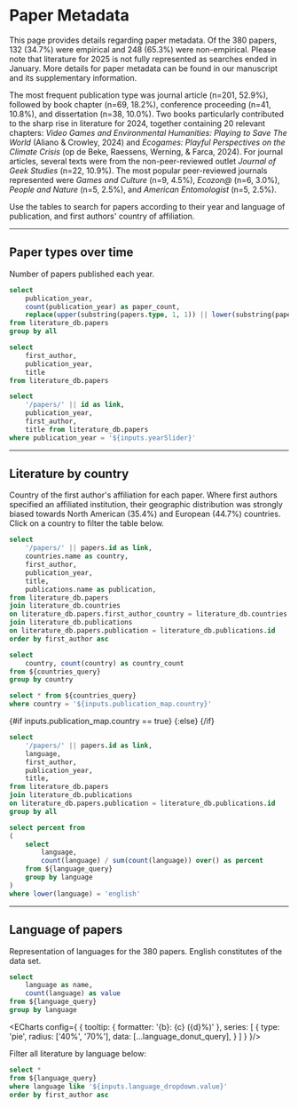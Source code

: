 # Paper Metadata

This page provides details regarding paper metadata. Of the 380 papers, 132 (34.7%) were empirical and 248 (65.3%) were non-empirical. Please note that literature for 2025 is not fully represented as searches ended in January. More details for paper metadata can be found in our manuscript and its supplementary information.

The most frequent publication type was journal article (n=201, 52.9%), followed by book chapter (n=69, 18.2%), conference proceeding (n=41, 10.8%), and dissertation (n=38, 10.0%). Two books particularly contributed to the sharp rise in literature for 2024, together containing 20 relevant chapters: _Video Games and Environmental Humanities: Playing to Save The World_ (Aliano & Crowley, 2024) and _Ecogames: Playful Perspectives on the Climate Crisis_ (op de Beke, Raessens, Werning, & Farca, 2024). For journal articles, several texts were from the non-peer-reviewed outlet _Journal of Geek Studies_ (n=22, 10.9%). The most popular peer-reviewed journals represented were _Games and Culture_ (n=9, 4.5%), _Ecozon@_ (n=6, 3.0%), _People and Nature_ (n=5, 2.5%), and _American Entomologist_ (n=5, 2.5%).

Use the tables to search for papers according to their year and language of publication, and first authors' country of affiliation.

---

## Paper types over time

Number of papers published each year.

```sql paper_types_query
select 
    publication_year,
    count(publication_year) as paper_count,
    replace(upper(substring(papers.type, 1, 1)) || lower(substring(papers.type, 2, strlen(papers.type))), '_', '-') as paper_type,
from literature_db.papers
group by all
```

<BarChart
    data={paper_types_query}
    x=publication_year
    y=paper_count
    series=paper_type
    xFmt=id
/>

```sql papers_by_year
select  
    first_author, 
    publication_year, 
    title 
from literature_db.papers
```

<Slider title="Publication Year" name=yearSlider min=2001 max=2025 fmt=id />

```sql filtered_papers
select 
    '/papers/' || id as link,
    publication_year, 
    first_author, 
    title from literature_db.papers 
where publication_year = '${inputs.yearSlider}'
```

<DataTable data={filtered_papers} rows=25 link=link>
    <Column id=publication_year fmt=id />
    <Column id=first_author />
    <Column id=title />
</DataTable>

---

## Literature by country

Country of the first author's affiliation for each paper. Where first authors specified an affiliated institution, their geographic distribution was strongly biased towards North American (35.4%) and European (44.7%) countries. Click on a country to filter the table below.

```sql countries_query
select
    '/papers/' || papers.id as link,
    countries.name as country,
    first_author,
    publication_year,
    title,
    publications.name as publication,
from literature_db.papers
join literature_db.countries
on literature_db.papers.first_author_country = literature_db.countries.id
join literature_db.publications
on literature_db.papers.publication = literature_db.publications.id
order by first_author asc
```

```sql countries_count
select
    country, count(country) as country_count
from ${countries_query}
group by country
```

<AreaMap
    data={countries_count}
    areaCol=country
    geoJsonUrl='https://d2ad6b4ur7yvpq.cloudfront.net/naturalearth-3.3.0/ne_110m_admin_0_countries.geojson'
    geoId=name_long
    value=country_count
    startingZoom=4
    height=420
    name=publication_map
/>

```sql filtered_countries_query
select * from ${countries_query}
where country = '${inputs.publication_map.country}'
```

{#if inputs.publication_map.country == true}
    <DataTable data={countries_query} link=link rows=25 sort="country asc">
        <Column id=country />
        <Column id=first_author />
        <Column id=publication_year fmt=id />
        <Column id=title />
    </DataTable>
{:else}
    <DataTable data={filtered_countries_query} rows=25 link=link>
        <Column id=country />
        <Column id=first_author />
        <Column id=publication_year fmt=id />
        <Column id=title />
    </DataTable>
{/if}

```sql language_query
select 
    '/papers/' || papers.id as link,
    language,
    first_author, 
    publication_year, 
    title, 
from literature_db.papers
join literature_db.publications
on literature_db.papers.publication = literature_db.publications.id
group by all
```

```sql language_percentage_query
select percent from
(
    select 
        language, 
        count(language) / sum(count(language)) over() as percent
    from ${language_query}
    group by language
)
where lower(language) = 'english'
```

---

## Language of papers
Representation of languages for the 380 papers. English constitutes __<Value data={language_percentage_query} column=percent fmt=pct0 />__ of the data set.

```sql language_donut_query
select
    language as name,
    count(language) as value
from ${language_query}
group by language
```

<ECharts config={
    {
        tooltip: {
            formatter: '{b}: {c} ({d}%)'
        },
        series: [
            {
                type: 'pie',
                radius: ['40%', '70%'],
                data: [...language_donut_query],
            }
        ]
    }
}/>

Filter all literature by language below:

<Dropdown
    data={language_query}
    name=language_dropdown
    value=language
    title="Language"
/>

```sql filtered_language_query
select *
from ${language_query}
where language like '${inputs.language_dropdown.value}'
order by first_author asc
```

<DataTable data={filtered_language_query} rows=25 link=link>
    <Column id=language />
    <Column id=first_author />
    <Column id=publication_year fmt=id />
    <Column id=title />
</DataTable>
